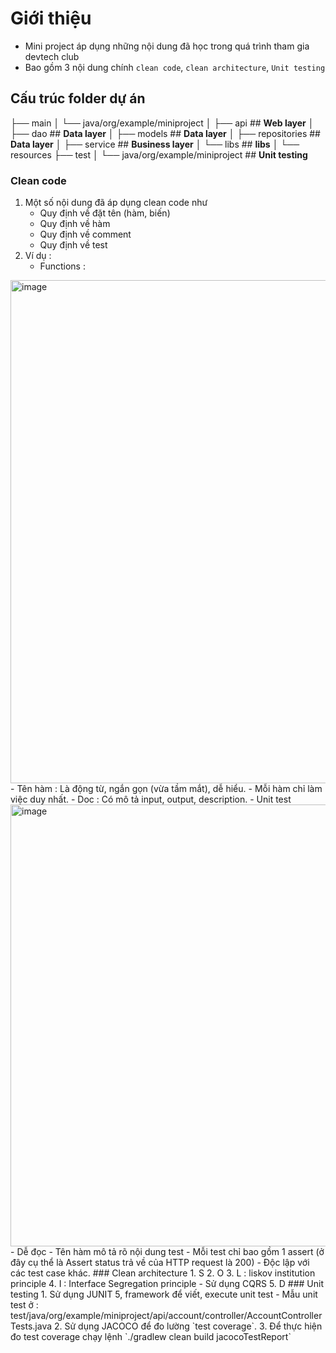 # Giới thiệu
- Mini project áp dụng những nội dung đã học trong quá trình tham gia devtech club
- Bao gồm 3 nội dung chính `clean code`, `clean architecture`, `Unit testing`
## Cấu trúc folder dự án 
├── main
│   └── java/org/example/miniproject
│       ├── api ## **Web layer**
│       ├── dao ## **Data layer**
│       ├── models ## **Data layer**
│       ├── repositories ## **Data layer**
│       ├── service ## **Business layer**
│       └── libs ## **libs**
│   └── resources
├── test
│   └── java/org/example/miniproject ## **Unit testing**

### Clean code
1. Một số nội dung đã áp dụng clean code như
    - Quy định về đặt tên (hàm, biến)
    - Quy định về hàm
    - Quy định về comment
    - Quy định về test
2. Ví dụ :
    -  Functions : 
<img width="805" alt="image" src="https://github.com/user-attachments/assets/b063a016-49aa-4d53-bdf5-88ee05f0730a" />
      - Tên hàm : Là động từ, ngắn gọn (vừa tầm mắt), dễ hiểu.
      - Mỗi hàm chỉ làm việc duy nhất.
      - Doc : Có mô tả input, output, description.
    - Unit test
<img width="707" alt="image" src="https://github.com/user-attachments/assets/0cf2b8c0-cd3e-49ef-b357-83b80328130b" />
      - Dễ đọc
      - Tên hàm mô tả rõ nội dung test
      - Mỗi test chỉ bao gồm 1 assert (ở đây cụ thể là Assert status trả về của HTTP request là 200)
      - Độc lập với các test case khác.
### Clean architecture
1. S
2. O
3. L : liskov institution principle
4. I : Interface Segregation principle
- Sử dụng CQRS
5. D
### Unit testing
1. Sử dụng JUNIT 5, framework để viết, execute unit test
   - Mẫu unit test ở : test/java/org/example/miniproject/api/account/controller/AccountControllerTests.java
2. Sử dụng JACOCO để đo lường `test coverage`.
3. Để thực hiện đo test coverage chạy lệnh `./gradlew clean build jacocoTestReport`
